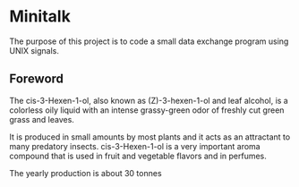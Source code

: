 <h1>Minitalk</h1>
<p>The purpose of this project is to code a small data exchange program
using UNIX signals.</p>

<h2>Foreword</h2>
<p>The cis-3-Hexen-1-ol, also known as (Z)-3-hexen-1-ol and leaf alcohol, is a colorless oily
liquid with an intense grassy-green odor of freshly cut green grass and leaves.</p>

<p>It is produced in small amounts by most plants and it acts as an attractant to many
predatory insects. cis-3-Hexen-1-ol is a very important aroma compound that is used in
fruit and vegetable flavors and in perfumes.</p>

<p>The yearly production is about 30 tonnes</p>
